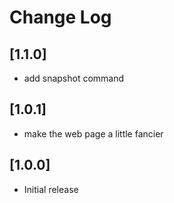 # Change Log

## [1.1.0]

- add snapshot command

## [1.0.1]

- make the web page a little fancier

## [1.0.0]

- Initial release